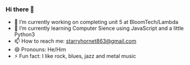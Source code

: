 ### Hi there 👋

- 🔭 I’m currently working on completing unit 5 at BloomTech/Lambda 
- 🌱 I’m currently learning Computer Sience using JavaScript and a little Python3
- 📫 How to reach me: starryhornet863@gmail.com
- 😄 Pronouns: He/Him
- ⚡ Fun fact: I like rock, blues, jazz and metal music
